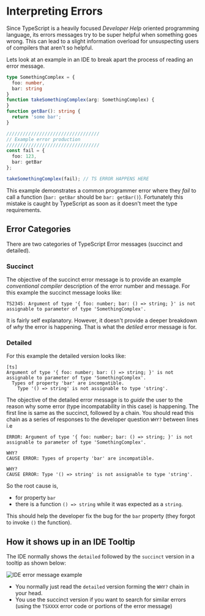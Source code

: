 # Interpreting Errors 
Since TypeScript is a heavily focused *Developer Help* oriented programming language, its errors messages try to be super helpful when something goes wrong. This can lead to a slight information overload for unsuspecting users of compilers that aren't so helpful. 

Lets look at an example in an IDE to break apart the process of reading an error message. 

```ts
type SomethingComplex = {
  foo: number,
  bar: string
}
function takeSomethingComplex(arg: SomethingComplex) {
}
function getBar(): string {
  return 'some bar';
}

//////////////////////////////////
// Example error production
//////////////////////////////////
const fail = {
  foo: 123,
  bar: getBar
};

takeSomethingComplex(fail); // TS ERROR HAPPENS HERE 
```

This example demonstrates a common programmer error where they *fail* to call a function (`bar: getBar` should be `bar: getBar()`). Fortunately this mistake is caught by TypeScript as soon as it doesn't meet the type requirements. 

## Error Categories
There are two categories of TypeScript Error messages (succinct and detailed). 

### Succinct
The objective of the succinct error message is to provide an example *conventional compiler* description of the error number and message. For this example the succinct message looks like: 

```
TS2345: Argument of type '{ foo: number; bar: () => string; }' is not assignable to parameter of type 'SomethingComplex'.
```
It is fairly self explanatory. However, it doesn't provide a deeper breakdown of *why* the error is happening. That is what the *detiled* error message is for.

### Detailed
For this example the detailed version looks like: 

```
[ts]
Argument of type '{ foo: number; bar: () => string; }' is not assignable to parameter of type 'SomethingComplex'.
  Types of property 'bar' are incompatible.
    Type '() => string' is not assignable to type 'string'.
```
The objective of the detailed error message is to *guide* the user to the reason why some error (type incompatability in this case) is happening. The first line is same as the succinct, followed by a chain. You should read this chain as a series of responses to the developer question `WHY?` between lines i.e 

```
ERROR: Argument of type '{ foo: number; bar: () => string; }' is not assignable to parameter of type 'SomethingComplex'.

WHY? 
CAUSE ERROR: Types of property 'bar' are incompatible.

WHY? 
CAUSE ERROR: Type '() => string' is not assignable to type 'string'.
```

So the root cause is,
* for property `bar`
* there is a function `() => string` while it was expected as a `string`. 

This should help the developer fix the bug for the `bar` property (they forgot to invoke `()` the function).

## How it shows up in an IDE Tooltip 

The IDE normally shows the `detailed` followed by the `succinct` version in a tooltip as shown below: 

![IDE error message example](https://raw.githubusercontent.com/basarat/typescript-book/master/images/errors/interpreting-errors/ide.png)

* You normally just read the `detailed` version forming the `WHY?` chain in your head. 
* You use the succinct version if you want to search for similar errors (using the `TSXXXX` error code or portions of the error message)
